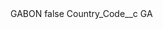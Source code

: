 <?xml version="1.0" encoding="UTF-8"?>
<CustomMetadata xmlns="http://soap.sforce.com/2006/04/metadata" xmlns:xsi="http://www.w3.org/2001/XMLSchema-instance" xmlns:xsd="http://www.w3.org/2001/XMLSchema">
    <label>GABON</label>
    <protected>false</protected>
    <values>
        <field>Country_Code__c</field>
        <value xsi:type="xsd:string">GA</value>
    </values>
</CustomMetadata>
